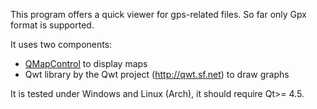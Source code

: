 This program offers a quick viewer for gps-related files. So far only Gpx format is supported.

It uses two components:
  * [QMapControl](http://www.medieninf.de/qmapcontrol/) to display maps
  * Qwt library by the Qwt project (http://qwt.sf.net) to draw graphs

It is tested under Windows and Linux (Arch), it should require Qt>= 4.5.